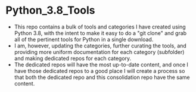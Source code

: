 # Python_3.8_Tools

- This repo contains a bulk of tools and categories I have created using Python 3.8, with the intent to make it easy to do a "git clone" and grab all of the pertinent tools for Python in a single download.  
- I am, however, updating the categories, further curating the tools, and providing more uniform documentation for each category (subfolder) and making dedicated repos for each category.  
- The dedicated repos will have the most up-to-date content, and once I have those dedicated repos to a good place I will create a process so that both the dedicated repo and this consolidation repo have the same content.  
